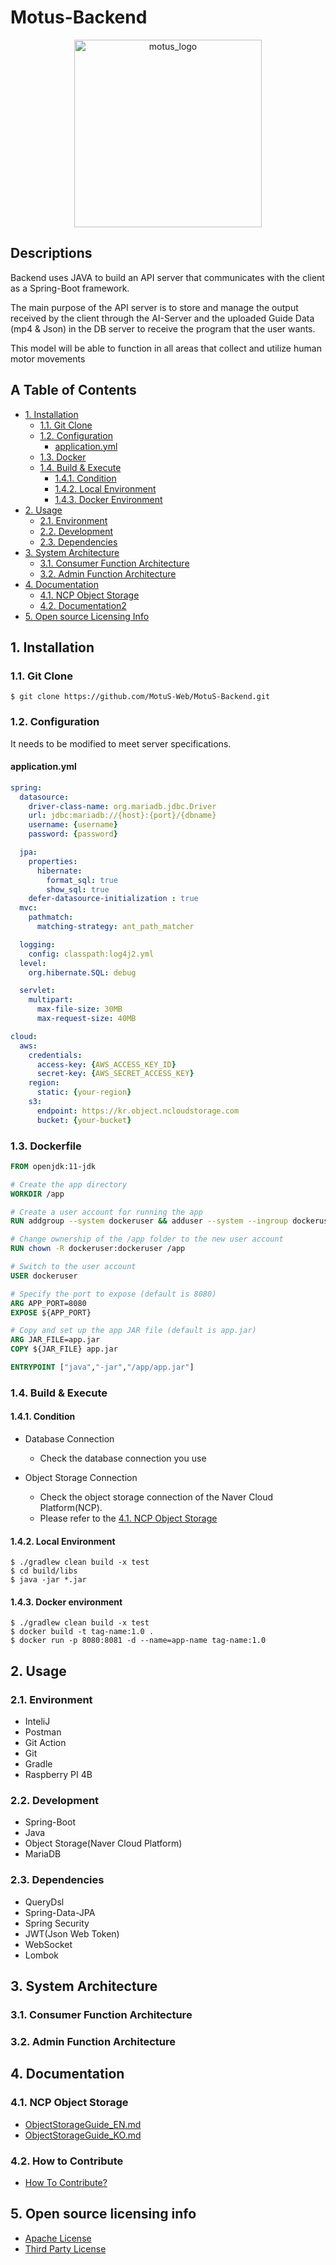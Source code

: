 # Motus-Backend

<div align="center">
  <img src="https://github.com/MotuS-Web/MotuS-Backend/assets/80760160/dea1f252-ec63-410f-8516-fc4adcfd1393" alt="motus_logo" width="300" height="300">
</div>

## Descriptions

Backend uses JAVA to build an API server that communicates with the client as a Spring-Boot framework.

The main purpose of the API server is to store and manage the output received by the client through the AI-Server and the uploaded Guide Data (mp4 & Json) in the DB server to receive the program that the user wants.

This model will be able to function in all areas that collect and utilize human motor movements

## A Table of Contents
* [1. Installation](#1-installation)
  * [1.1. Git Clone](#11-git-clone)
  * [1.2. Configuration](#12-configuration)
    * [application.yml](#applicationyml)
  * [1.3. Docker ](#13-dockerfile)
  * [1.4. Build & Execute](#14-build--execute)
    * [1.4.1. Condition ](#141-condition)
    * [1.4.2. Local Environment](#142-local-environment)
    * [1.4.3. Docker Environment](#143-docker-environment)
* [2. Usage](#2-usage)
  * [2.1. Environment](#21-environment)
  * [2.2. Development](#22-development)
  * [2.3. Dependencies](#23-dependencies)
* [3. System Architecture](#3-system-architecture)
  * [3.1. Consumer Function Architecture](#31-consumer-function-architecture)
  * [3.2. Admin Function Architecture](#32-admin-function-architecture)
* [4. Documentation](#4-documentation)
  * [4.1. NCP Object Storage ](#41-ncp-object-storage-)
  * [4.2. Documentation2](#42-documentation-2)
* [5. Open source Licensing Info](#5-open-source-licensing-info)

## 1. Installation

### 1.1. Git Clone
`$ git clone https://github.com/MotuS-Web/MotuS-Backend.git`

### 1.2. Configuration
It needs to be modified to meet server specifications.

#### application.yml

```yml
spring:
  datasource:
    driver-class-name: org.mariadb.jdbc.Driver
    url: jdbc:mariadb://{host}:{port}/{dbname}
    username: {username}
    password: {password}

  jpa:
    properties:
      hibernate:
        format_sql: true
        show_sql: true
    defer-datasource-initialization : true
  mvc:
    pathmatch:
      matching-strategy: ant_path_matcher

  logging:
    config: classpath:log4j2.yml
  level:
    org.hibernate.SQL: debug

  servlet:
    multipart:
      max-file-size: 30MB
      max-request-size: 40MB

cloud:
  aws:
    credentials:
      access-key: {AWS_ACCESS_KEY_ID}
      secret-key: {AWS_SECRET_ACCESS_KEY}
    region:
      static: {your-region}
    s3:
      endpoint: https://kr.object.ncloudstorage.com
      bucket: {your-bucket}

```

### 1.3. Dockerfile
```dockerfile
FROM openjdk:11-jdk

# Create the app directory
WORKDIR /app

# Create a user account for running the app
RUN addgroup --system dockeruser && adduser --system --ingroup dockeruser dockeruser

# Change ownership of the /app folder to the new user account
RUN chown -R dockeruser:dockeruser /app

# Switch to the user account
USER dockeruser

# Specify the port to expose (default is 8080)
ARG APP_PORT=8080
EXPOSE ${APP_PORT}

# Copy and set up the app JAR file (default is app.jar)
ARG JAR_FILE=app.jar
COPY ${JAR_FILE} app.jar

ENTRYPOINT ["java","-jar","/app/app.jar"]

```

### 1.4. Build & Execute

#### 1.4.1. Condition
- Database Connection
  - Check the database connection you use

- Object Storage Connection
  - Check the object storage connection of the Naver Cloud Platform(NCP).
  - Please refer to the [4.1. NCP Object Storage](#41-ncp-object-storage-)
#### 1.4.2. Local Environment
```shell
$ ./gradlew clean build -x test
$ cd build/libs
$ java -jar *.jar
```

#### 1.4.3. Docker environment
```shell
$ ./gradlew clean build -x test
$ docker build -t tag-name:1.0 .
$ docker run -p 8080:8081 -d --name=app-name tag-name:1.0
```

## 2. Usage
### 2.1. Environment
- InteliJ
- Postman
- Git Action
- Git
- Gradle
- Raspberry PI 4B

### 2.2. Development
- Spring-Boot
- Java
- Object Storage(Naver Cloud Platform)
- MariaDB

### 2.3. Dependencies
- QueryDsl
- Spring-Data-JPA
- Spring Security
- JWT(Json Web Token)
- WebSocket
- Lombok

## 3. System Architecture
### 3.1. Consumer Function Architecture


### 3.2. Admin Function Architecture

## 4. Documentation
### 4.1. NCP Object Storage 
-  [ObjectStorageGuide_EN.md](docs/ObjectStorageGuide_EN.md)
-  [ObjectStorageGuide_KO.md](docs/ObjectStorageGuide_KO.md)

### 4.2. How to Contribute
-  [How To Contribute?](docs/CONTRIBUTING.md)

## 5. Open source licensing info
- [Apache License](LICENSE)
- [Third Party License](LICENSE_3rd.md)

